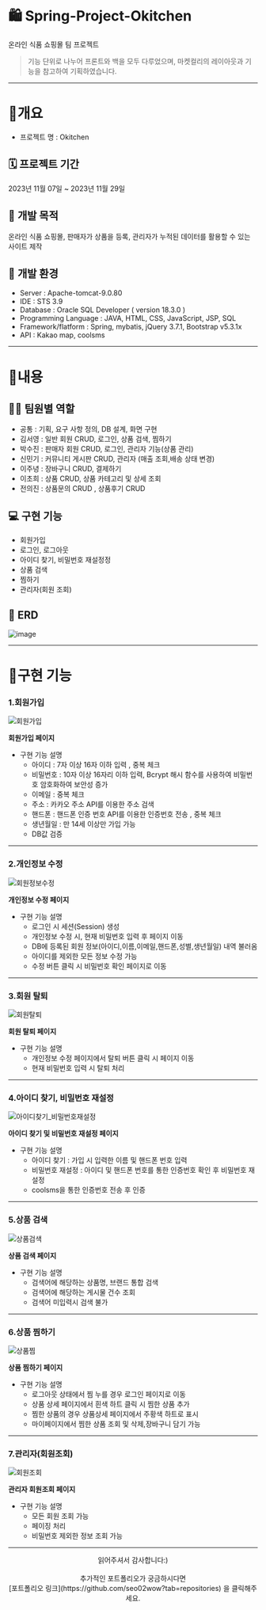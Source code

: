 # 🛍 Spring-Project-Okitchen
온라인 식품 쇼핑몰 팀 프로젝트 

> 기능 단위로 나누어 프론트와 백을 모두 다루었으며, 마켓컬리의 레이아웃과 기능을 참고하여 기획하였습니다.

------------

# 📝개요

* 프로젝트 명 : Okitchen

## 🗓 프로젝트 기간

2023년 11월 07일 ~ 2023년 11월 29일


## 📢 개발 목적
온라인 식품 쇼핑몰, 판매자가 상품을 등록, 관리자가 누적된 데이터를 활용할 수 있는 사이트 제작


## 🎨 개발 환경

  - Server : Apache-tomcat-9.0.80
  - IDE : STS 3.9
  - Database : Oracle SQL Developer ( version 18.3.0 )
  - Programming Language : JAVA, HTML, CSS, JavaScript, JSP, SQL
  - Framework/flatform : Spring, mybatis, jQuery 3.7.1, Bootstrap v5.3.1x
  - API : Kakao map, coolsms 


------------

# 📝내용


## 🙋‍♂️‍ 팀원별 역할

  - 공통 : 기획, 요구 사항 정의, DB 설계, 화면 구현
  - 김서영 : 일반 회원 CRUD, 로그인, 상품 검색, 찜하기 
  - 박수진 : 판매자 회원 CRUD, 로그인, 관리자 기능(상품 관리)
  - 신민기 : 커뮤니티 게시판 CRUD, 관리자 (매출 조회,배송 상태 변경)
  - 이주녕 : 장바구니 CRUD, 결제하기 
  - 이초희 : 상품 CRUD, 상품 카테고리 및 상세 조회
  - 전의진 : 상품문의 CRUD , 상품후기 CRUD 

## 💻‍ 구현 기능

  - 회원가입
  - 로그인, 로그아웃
  - 아이디 찾기, 비밀번호 재설정정
  - 상품 검색
  - 찜하기
  - 관리자(회원 조회)

## 📝 ERD  

![image](https://github.com/seo02wow/Okitchen/assets/135966211/77e5f81d-5b27-4bfa-be1a-107c94053aa1)



------------

# 📝구현 기능


 <h3>1.회원가입</h3>

![회원가입](https://github.com/seo02wow/Okitchen/assets/135966211/6d9a03e7-867e-4717-81fb-bad66a0cc229)



  **회원가입 페이지**
   
  * 구현 기능 설명
    - 아이디 : 7자 이상 16자 이하 입력 , 중복 체크
    - 비밀번호 : 10자 이상 16자리 이하 입력, Bcrypt 해시 함수를 사용하여 비밀번호 암호화하여 보안성 증가 
    - 이메일 : 중복 체크 
    - 주소 : 카카오 주소 API를 이용한 주소 검색 
    - 핸드폰 : 핸드폰 인증 번호 API를 이용한 인증번호 전송 , 중복 체크
    - 생년월일 : 만 14세 이상만 가입 가능
    - DB값 검증 <br>

------------

<h3>2.개인정보 수정</h3>

![회원정보수정](https://github.com/seo02wow/Okitchen/assets/135966211/406ba0a5-eb6a-42e6-881f-f0afb128de7e)

  

**개인정보 수정 페이지**

  * 구현 기능 설명
     - 로그인 시 세션(Session) 생성
     - 개인정보 수정 시, 현재 비밀번호 입력 후 페이지 이동
     - DB에 등록된 회원 정보(아이디,이름,이메일,핸드폰,성별,생년월일) 내역 불러옴
     - 아이디를 제외한 모든 정보 수정 가능
     - 수정 버튼 클릭 시 비밀번호 확인 페이지로 이동<br>
    
------------

<h3>3.회원 탈퇴</h3>

![회원탈퇴](https://github.com/seo02wow/Okitchen/assets/135966211/4e4554d6-9560-4378-b234-ded4a39927cd)



**회원 탈퇴 페이지**

  * 구현 기능 설명   
	   - 개인정보 수정 페이지에서 탈퇴 버튼 클릭 시 페이지 이동
	   - 현재 비밀번호 입력 시 탈퇴 처리 <br>

 ------------

 <h3>4.아이디 찾기, 비밀번호 재설정</h3>

![아이디찾기_비밀번호재설정](https://github.com/seo02wow/Okitchen/assets/135966211/2f0e75d6-3a72-4d47-ada9-b6822125026b)



**아이디 찾기 및 비밀번호 재설정 페이지**
  * 구현 기능 설명   
	   - 아이디 찾기 : 가입 시 입력한 이름 및 핸드폰 번호 입력
     - 비밀번호 재설정 : 아이디 및 핸드폰 번호를 통한 인증번호 확인 후 비밀번호 재설정
     - coolsms을 통한 인증번호 전송 후 인증<br>

 ------------

<h3>5.상품 검색</h3>

![상품검색](https://github.com/seo02wow/Okitchen/assets/135966211/69db9faa-d355-4ffd-8f42-c92206c2a977)



**상품 검색 페이지**

  * 구현 기능 설명   
	   - 검색어에 해당하는 상품명, 브랜드 통합 검색 
	   - 검색어에 해당하는 게시물 건수 조회
	   - 검색어 미입력시 검색 불가<br>
    
------------

<h3>6.상품 찜하기</h3>

![상품찜](https://github.com/seo02wow/Okitchen/assets/135966211/86e607c7-4724-4f07-ba16-9cefe0537a62)

  

**상품 찜하기 페이지**

  * 구현 기능 설명   
	   - 로그아웃 상태에서 찜 누를 경우 로그인 페이지로 이동
     - 상품 상세 페이지에서 흰색 하트 클릭 시 찜한 상품 추가
     - 찜한 상품의 경우 상품상세 페이지에서 주황색 하트로 표시
     - 마이페이지에서 찜한 상품 조회 및 삭제,장바구니 담기 가능 <br>  
    
------------

<h3>7.관리자(회원조회)</h3>

![회원조회](https://github.com/seo02wow/Okitchen/assets/135966211/106f77a4-88de-4f54-8797-8c0896d931ff)



**관리자 회원조회 페이지**

  * 구현 기능 설명   
	   - 모든 회원 조회 가능
     - 페이징 처리
     - 비밀번호 제외한 정보 조회 가능 <br>
    
------------
    
<p align="center">
읽어주셔서 감사합니다:)<br><br>
추가적인 포트폴리오가 궁금하시다면 <br>
[포트폴리오 링크](https://github.com/seo02wow?tab=repositories) 을 클릭해주세요.
</p>
